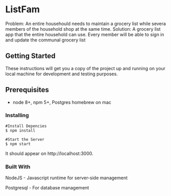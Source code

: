 # ListFam

Problem: An entire househould needs to maintain a grocery list while severa members of the household shop at the same time.  Solution: A grocery list app that the entire household can use. Every member will be able to sign in and update the communal grocery list

## Getting Started
These instructions will get you a copy of the project up and running on your local machine for development and testing purposes. 

## Prerequisites
* node 8+, npm 5+, Postgres homebrew on mac

### Installing


```
#Install Depencies
$ npm install

#Start the Server
$ npm start
```

It should appear on http://localhost:3000.

### Built With

NodeJS - Javascript runtime for server-side management

Postgresql - For database management





